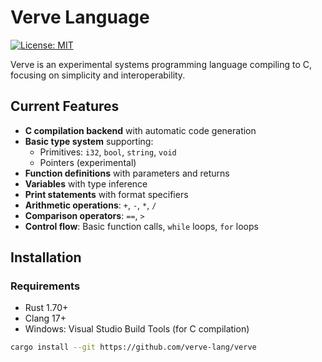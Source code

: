 # Verve Language

[![License: MIT](https://img.shields.io/badge/License-MIT-yellow.svg)](https://opensource.org/licenses/MIT)

Verve is an experimental systems programming language compiling to C, focusing on simplicity and interoperability.

## Current Features

- **C compilation backend** with automatic code generation
- **Basic type system** supporting:
  - Primitives: `i32`, `bool`, `string`, `void`
  - Pointers (experimental)
- **Function definitions** with parameters and returns
- **Variables** with type inference
- **Print statements** with format specifiers
- **Arithmetic operations**: `+`, `-`, `*`, `/`
- **Comparison operators**: `==`, `>`
- **Control flow**: Basic function calls, `while` loops, `for` loops

## Installation

### Requirements
- Rust 1.70+
- Clang 17+
- Windows: Visual Studio Build Tools (for C compilation)

```bash
cargo install --git https://github.com/verve-lang/verve
```
